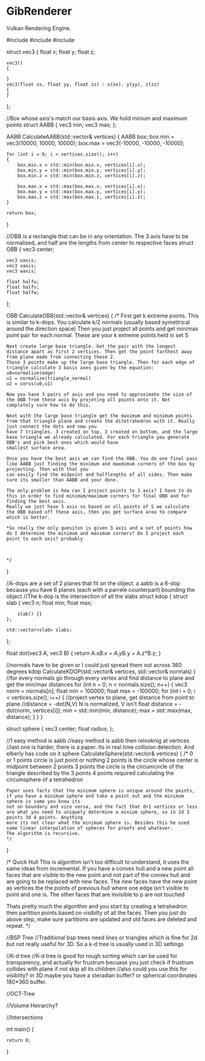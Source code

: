 # GibRenderer

Vulkan Rendering Engine.

#include <iostream>
#include <vector>
#include <algorithm>	

struct vec3
{
	float x;
	float y;
	float z;

	vec3()
	{

	}
	vec3(float xx, float yy, float zz) : x(xx), y(yy), z(zz)
	{
	}
};

//Box whose axis's match our basis axis. We hold minium and maximum points
struct AABB
{
	vec3 min;
	vec3 max;
};

AABB CalculateAABB(std::vector<vec3>& vertices)
{
	AABB box;
	box.min = vec3(10000, 10000, 10000);
	box.max = vec3(-10000, -10000, -10000);

	for (int i = 0; i < vertices.size(); i++)
	{
		box.min.x = std::min(box.min.x, vertices[i].x);
		box.min.y = std::min(box.min.y, vertices[i].y);
		box.min.z = std::min(box.min.z, vertices[i].z);

		box.max.x = std::max(box.max.x, vertices[i].x);
		box.max.y = std::max(box.max.y, vertices[i].y);
		box.max.z = std::max(box.max.z, vertices[i].z);
	}
	
	return box;
}

//OBB is a rectangle that can be in any orientation. The 3 axis have to be normalized, and half are the lengths from center to respective faces
struct OBB {
	vec3 center;

	vec3 uaxis;
	vec3 vaxis;
	vec3 waxis;
	
	float halfu;
	float halfv;
	float halfw;
};

OBB CalculateOBB(std::vector<vec3>& vertices)
{
	/*
	First get k extreme points. This is similar to k-dops. You calculate k/2 normals  (usually based symettrical around the direction space) Then
	you just project all points and get min/max point pair for each normal. These are your k extreme points held in set S

	Next create large base triangle. Get the pair with the longest distance apart as first 2 vertices. Then get the point farthest away from plane made from connecting these 2.
	Those 3 points make up the large base triangle. Then for each edge of triangle calculate 3 basis axes given by the equation:
	u0=normalize(edge)
	u1 = normalize(triangle_normal)
	u2 = corss(u0,u1)

	Now you have 3 pairs of axis and you need to approximate the size of the OBB from these axis by projeting all points onto it. Not completely sure how to do this.

	Next with the large base triangle get the maximum and minimum points from that triangle plane and create the ditetrahedron with it. Really just connect the dots and now you
	have 7 triangles. 3 created on top, 3 created on bottom, and the large base triangle we already calculated. For each triangle you generate OBB's and pick best ones which would have
	smallest surface area.

	Once you have the best axis we can find the OBB. You do one final pass like AABB just finding the minimum and maxmimum corners of the box by projecting. Then with that you
	can easily find the midpoint and halflengths of all sides. Then make sure its smaller than AABB and your done.

	The only problem is how can I project points to 3 axis? I have to do this in order to find minimum/maximum corners for final OBB and for finding the best axis.
	Really we just have 3 axis so based on all points of S we calculate the OBB based off these axis, then you get surface area to compare which is better.
	
	*So really the only quesiton is given 3 axis and a set of points how do I determine the minimum and maximum corners? Do I project each point to each axis? probably

	
	
	*/


}

//k-dops are a set of 2 planes that fit on the object. a aabb is a 6-dop because you have 6 planes (each with a parrele counterpart) bounding the object
//The k-dop is the intersection of all the slabs 
struct kdop
{
	struct slab {
		vec3 n;
		float min;
		float max;

		slab() {}
	};

	std::vector<slab> slabs;
};

float dot(vec3 A, vec3 B)
{
	return A.x*B.x + A.y*B.y + A.z*B.z;
}

//normals have to be given or I could just spread them out across 360 degrees
kdop CalculateKDOP(std::vector<vec3>& vertices, std::vector<vec3>& normals)
{
	//for every normals go through every vertex and find distance to plane and get the min/max distances
	for (int n = 0; n < normals.size(); n++)
	{
		vec3 norm = normals[n];
		float min = 100000;
		float max = -100000;
		for (int i = 0; i < vertices.size(); i++)
		{
			//project vertex to plane, get distance from point to plane
			//distance = -dot(N,V) N is normalized, V isn't
			float distance = -dot(norm, vertices[i]);
			min = std::min(min, distance);
			max = std::max(max, distance);
		}
	}
}

struct sphere {
	vec3  center;
	float radius;
};

//1 easy method is aabb
//easy method is aabb then relooknig at vertices
//last one is harder, there is a paper. Its in real time collision detection. And elberly has code on it
sphere CalculateSphere(std::vector<vec3>& vertices)
{
	/*
	0 or 1 points circle is just point or nothing
	2 points is the circle whose center is midpoint between 2 points
	3 points the circle is the circumcircle of the triangle described  by the 3 points
	4 points required calculating the circumsphere of a tetrahedron
	
	Paper uses facts that the minimum sphere is unique around the points, if you have a minimum sphere and take a point out and the minimum sphere is same you know its 
	not on boundary and vice versa, and the fact that d+1 vertices or less are what you need to uniquely determine a minium sphere, so in 2d 3 points 3d 4 points. Anything
	more its not clear what the minimum sphere is. Besides this he used some linear interpolation of spheres for proofs and whatever.
	The algorithm is recursive.
	*/

}

/* Quick Hull
 This is algorithm isn't too difficult to understand, it uses the same ideas from incremental. If you have a convex hull and
 a new point all faces that are visible to the new point and not part of the convex hull and are going to be replaced with new faces. The new faces have
 the new point as vertices the the points of previous hull where one edge isn't visible to point and one is. 
 The other faces that are invisible to p are not touched

 Thats pretty much the algorithm and you start by creating a tetrahedron then partition points based on visibilty of all the faces.
 Then you just do above step, make sure partitions are updated and old faces are deleted and repeat.
*/

//BSP Tree
//Traditional bsp trees need lines or triangles which is fine for 2d but not really useful for 3D. So a k-d tree is usually used in 3D settings

//K-d tree
//K-d tree is good for rough sorting which can be used for transparency, and actually for frustrum becuase you just check if frustrum collides with plane if not skip all its children
//also could you use this for visiblity? in 3D maybe you have a steradian buffer? or spherical coordinates 180*360 buffer.

//OCT-Tree

//Volume Heirarchy?

//Intersections

int main()
{




	return 0;
}
